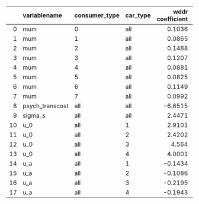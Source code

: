 |    | variablename    | consumer_type   | car_type   |   wddr coefficient |   eqb coefficient |
|---:|:----------------|:----------------|:-----------|-------------------:|------------------:|
|  0 | mum             | 0               | all        |             0.1036 |            0.1061 |
|  1 | mum             | 1               | all        |             0.0865 |            0.0898 |
|  2 | mum             | 2               | all        |             0.1488 |            0.1739 |
|  3 | mum             | 3               | all        |             0.1207 |            0.1262 |
|  4 | mum             | 4               | all        |             0.0881 |            0.0949 |
|  5 | mum             | 5               | all        |             0.0825 |            0.0863 |
|  6 | mum             | 6               | all        |             0.1149 |            0.1225 |
|  7 | mum             | 7               | all        |             0.0992 |            0.1029 |
|  8 | psych_transcost | all             | all        |            -6.6515 |            7.1927 |
|  9 | sigma_s         | all             | all        |             2.4471 |            3.0431 |
| 10 | u_0             | all             | 1          |             2.9101 |            2.9832 |
| 11 | u_0             | all             | 2          |             2.4202 |            2.5144 |
| 12 | u_0             | all             | 3          |             4.564  |            4.6487 |
| 13 | u_0             | all             | 4          |             4.0001 |            4.0805 |
| 14 | u_a             | all             | 1          |            -0.1434 |           -0.146  |
| 15 | u_a             | all             | 2          |            -0.1086 |           -0.1146 |
| 16 | u_a             | all             | 3          |            -0.2195 |           -0.2243 |
| 17 | u_a             | all             | 4          |            -0.1943 |           -0.1968 |
